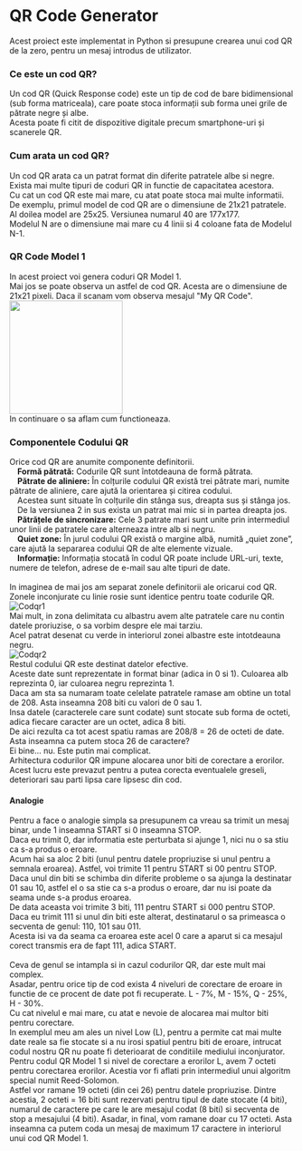 # QR Code Generator

Acest proiect este implementat in Python si presupune crearea unui cod QR de la zero, pentru un mesaj introdus de utilizator. <br>

### Ce este un cod QR?
Un cod QR (Quick Response code) este un tip de cod de bare bidimensional (sub forma matriceala), care poate stoca informații sub forma unei grile de pătrate negre și albe. <br>
Acesta poate fi citit de dispozitive digitale precum smartphone-uri și scanerele QR. <br>

### Cum arata un cod QR?
Un cod QR arata ca un patrat format din diferite patratele albe si negre. Exista mai multe tipuri de coduri QR in functie de capacitatea acestora. <br>
Cu cat un cod QR este mai mare, cu atat poate stoca mai multe informatii. <br>
De exemplu, primul model de cod QR are o dimensiune de 21x21 patratele. Al doilea model are 25x25. Versiunea numarul 40 are 177x177. <br>
Modelul N are o dimensiune mai mare cu 4 linii si 4 coloane fata de Modelul N-1. <br>

### QR Code Model 1
In acest proiect voi genera coduri QR Model 1. <br>
Mai jos se poate observa un astfel de cod QR. Acesta are o dimensiune de 21x21 pixeli. Daca il scanam vom observa mesajul "My QR Code". <br>
<img src="https://github.com/user-attachments/assets/c24eeb4d-1679-4151-9eaf-784150b1e8d0" width="200"> <br>
In continuare o sa aflam cum functioneaza. <br>

### Componentele Codului QR
Orice cod QR are anumite componente definitorii. <br>
&emsp;**Formă pătrată:** Codurile QR sunt întotdeauna de formă pătrata. <br>
&emsp;**Pătrate de aliniere:** În colțurile codului QR există trei pătrate mari, numite pătrate de aliniere, care ajută la orientarea și citirea codului. <br>
&emsp;Acestea sunt situate în colțurile din stânga sus, dreapta sus și stânga jos. 
&emsp;De la versiunea 2 in sus exista un patrat mai mic si in partea dreapta jos.<br>
&emsp;**Pătrățele de sincronizare:** Cele 3 patrate mari sunt unite prin intermediul unor linii de patratele care alterneaza intre alb si negru. <br>
&emsp;**Quiet zone:** În jurul codului QR există o margine albă, numită „quiet zone”, care ajută la separarea codului QR de alte elemente vizuale. <br>
&emsp;**Informație:** Informația stocată în codul QR poate include URL-uri, texte, numere de telefon, adrese de e-mail sau alte tipuri de date. <br><br>
In imaginea de mai jos am separat zonele definitorii ale oricarui cod QR. <br>
Zonele inconjurate cu linie rosie sunt identice pentru toate codurile QR. <br>
![Codqr1](https://github.com/user-attachments/assets/212ec9ac-f552-4c37-9935-492455ae1bc4) <br>
Mai mult, in zona delimitata cu albastru avem alte patratele care nu contin datele proriuzise, o sa vorbim despre ele mai tarziu. <br>
Acel patrat desenat cu verde in interiorul zonei albastre este intotdeauna negru.<br>
![Codqr2](https://github.com/user-attachments/assets/a273b450-467e-4f83-929e-38be06cefcac) <br>
Restul codului QR este destinat datelor efective. <br>
Aceste date sunt reprezentate in format binar (adica in 0 si 1). Culoarea alb reprezinta 0, iar culoarea negru reprezinta 1. <br>
Daca am sta sa numaram toate celelate patratele ramase am obtine un total de 208. Asta inseamna 208 biti cu valori de 0 sau 1. <br>
Insa datele (caracterele care sunt codate) sunt stocate sub forma de octeti, adica fiecare caracter are un octet, adica 8 biti. <br>
De aici rezulta ca tot acest spatiu ramas are 208/8 = 26 de octeti de date. <br>
Asta inseamna ca putem stoca 26 de caractere? <br>
Ei bine... nu. Este putin mai complicat. <br>
Arhitectura codurilor QR impune alocarea unor biti de corectare a erorilor. <br> 
Acest lucru este prevazut pentru a putea corecta eventualele greseli, deteriorari sau parti lipsa care lipsesc din cod. <br>

#### Analogie
Pentru a face o analogie simpla sa presupunem ca vreau sa trimit un mesaj binar, unde 1 inseamna START si 0 inseamna STOP. <br>
Daca eu trimit 0, dar informatia este perturbata si ajunge 1, nici nu o sa stiu ca s-a produs o eroare. <br>
Acum hai sa aloc 2 biti (unul pentru datele propriuzise si unul pentru a semnala eroarea). Astfel, voi trimite 11 pentru START si 00 pentru STOP. <br>
Daca unul din biti se schimba din diferite probleme o sa ajunga la destinatar 01 sau 10, astfel el o sa stie ca s-a produs o eroare, dar nu isi poate da seama unde s-a produs eroarea. <br>
De data aceasta voi trimite 3 biti, 111 pentru START si 000 pentru STOP. Daca eu trimit 111 si unul din biti este alterat, destinatarul o sa primeasca o secventa de genul: 110, 101 sau 011. <br>
Acesta isi va da seama ca eroarea este acel 0 care a aparut si ca mesajul corect transmis era de fapt 111, adica START. <br><br>
Ceva de genul se intampla si in cazul codurilor QR, dar este mult mai complex. <br>
Asadar, pentru orice tip de cod exista 4 niveluri de corectare de eroare in functie de ce procent de date pot fi recuperate. L - 7%, M - 15%, Q - 25%, H - 30%. <br>
Cu cat nivelul e mai mare, cu atat e nevoie de alocarea mai multor biti pentru corectare. <br>
In exemplul meu am ales un nivel Low (L), pentru a permite cat mai multe date reale sa fie stocate si a nu irosi spatiul pentru biti de eroare, intrucat codul nostru QR nu poate fi deterioarat de conditiile mediului inconjurator. <br>
Pentru codul QR Model 1 si nivel de corectare a erorilor L, avem 7 octeti pentru corectarea erorilor. Acestia vor fi aflati prin intermediul unui algoritm special numit Reed-Solomon. <br>
Astfel vor ramane 19 octeti (din cei 26) pentru datele propriuzise. Dintre acestia, 2 octeti = 16 biti sunt rezervati pentru tipul de date stocate (4 biti), numarul de caractere pe care le are mesajul codat (8 biti) si secventa de stop a mesajului (4 biti). Asadar, in final, vom ramane doar cu 17 octeti. Asta inseamna ca putem coda un mesaj de maximum 17 caractere in interiorul unui cod QR Model 1.







